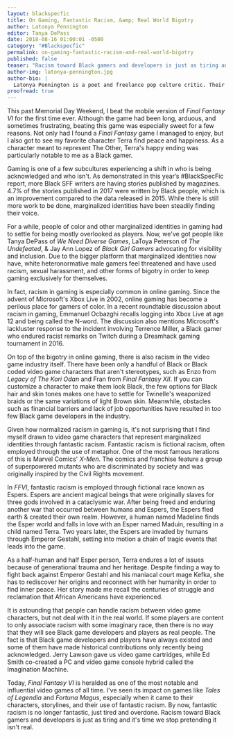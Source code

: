 ```yaml
---
layout: blackspecfic
title: On Gaming, Fantastic Racism, &amp; Real World Bigotry
author: Latonya Pennington
editor: Tanya DePass
date: 2018-08-16 01:00:01 -0500
category: "#Blackspecfic"
permalink: on-gaming-fantastic-racism-and-real-world-bigotry
published: false
teaser: "Racism toward Black gamers and developers is just as tiring and it's time we stop pretending it isn't real."
author-img: latonya-pennington.jpg
author-bio: |
  Latonya Pennington is a poet and freelance pop culture critic. Their freelance work can be found in places like *PRIDE*, *Wear Your Voice* magazine, *Black Sci-fi*, and more. As a poet, their work has been published in *FIYAH* magazine, *Argot* magazine, *The Scribes of Nyota* anthology, and *Linden Avenue* magazine, among others.
proofread: true
---
```


This past Memorial Day Weekend, I beat the mobile version of *Final Fantasy VI* for the first time ever. Although the game had been long, arduous, and sometimes frustrating, beating this game was especially sweet for a few reasons. Not only had I found a *Final Fantasy* game I managed to enjoy, but I also got to see my favorite character Terra find peace and happiness. As a character meant to represent The Other, Terra's happy ending was particularly notable to me as a Black gamer.

Gaming is one of a few subcultures experiencing a shift in who is being acknowledged and who isn't. As demonstrated in this year’s #BlackSpecFic report, more Black SFF writers are having stories published by magazines. 4.7% of the stories published in 2017 were written by Black people, which is an improvement compared to the data released in 2015. While there is still more work to be done, marginalized identities have been steadily finding their voice.

For a while, people of color and other marginalized identities in gaming had to settle for being mostly overlooked as players. Now, we've got people like Tanya DePass of *We Need Diverse Games*, LaToya Peterson of *The Undefeated*, & Jay Ann Lopez of *Black Girl Gamers* advocating for visibility and inclusion. Due to the bigger platform that marginalized identities now have, white heteronormative male gamers feel threatened and have used racism, sexual harassment, and other forms of bigotry in order to keep gaming exclusively for themselves.

In fact, racism in gaming is especially common in online gaming. Since the advent of Microsoft's Xbox Live in 2002, online gaming has become a perilous place for gamers of color. In a recent roundtable discussion about racism in gaming, Emmanuel Ocbazghi recalls logging into Xbox Live at age 12 and being called the N-word. The discussion also mentions Microsoft's lackluster response to the incident involving Terrence Miller, a Black gamer who endured racist remarks on Twitch during a Dreamhack gaming tournament in 2016.

On top of the bigotry in online gaming, there is also racism in the video game industry itself. There have been only a handful of Black or Black coded video game characters that aren't stereotypes, such as Enzo from *Legacy of The Kori Odan* and Fran from *Final Fantasy XII*. If you can customize a character to make them look Black, the few options for Black hair and skin tones makes one have to settle for Twinelle's weaponized braids or the same variations of light Brown skin. Meanwhile, obstacles such as financial barriers and lack of job opportunities have resulted in too few Black game developers in the industry.

Given how normalized racism in gaming is, it's not surprising that I find myself drawn to video game characters that represent marginalized identities through fantastic racism. Fantastic racism is fictional racism, often employed through the use of metaphor. One of the most famous iterations of this is Marvel Comics' *X-Men*. The comics and franchise feature a group of superpowered mutants who are discriminated by society and was originally inspired by the Civil Rights movement.

In *FFVI*, fantastic racism is employed through fictional race known as Espers. Espers are ancient magical beings that were originally slaves for three gods involved in a cataclysmic war. After being freed and enduring another war that occurred between humans and Espers, the Espers fled earth & created their own realm. However, a human named Madeline finds the Esper world and falls in love with an Esper named Maduin, resulting in a child named Terra. Two years later, the Espers are invaded by humans through Emperor Gestahl, setting into motion a chain of tragic events that leads into the game.

As a half-human and half Esper person, Terra endures a lot of issues because of generational trauma and her heritage. Despite finding a way to fight back against Emperor Gestahl and his maniacal court mage Kefka, she has to rediscover her origins and reconnect with her humanity in order to find inner peace. Her story made me recall the centuries of struggle and reclamation that African Americans have experienced.

It is astounding that people can handle racism between video game characters, but not deal with it in the real world. If some players are content to only associate racism with some imaginary race, then there is no way that they will see Black game developers and players as real people. The fact is that Black game developers and players have always existed and some of them have made historical contributions only recently being acknowledged. Jerry Lawson gave us video game cartridges, while Ed Smith co-created a PC and video game console hybrid called the Imagination Machine.

Today, *Final Fantasy VI* is heralded as one of the most notable and influential video games of all time. I've seen its impact on games like *Tales of Legendia* and *Fortuna Magus*, especially when it came to their characters, storylines, and their use of fantastic racism. By now, fantastic racism is no longer fantastic, just tired and overdone. Racism toward Black gamers and developers is just as tiring and it's time we stop pretending it isn't real.
